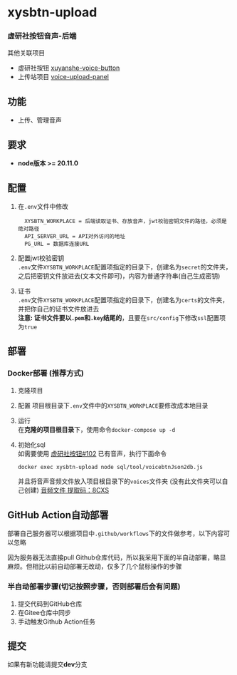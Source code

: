 # xysbtn-upload 
### 虚研社按钮音声-后端  
其他关联项目
* 虚研社按钮 [xuyanshe-voice-button](https://github.com/midou-midou/xuyanshe-voice-button)  
* 上传站项目 [voice-upload-panel](https://github.com/midou-midou/voice-upload-panel)  

## 功能
* 上传、管理音声

## 要求  
* **node版本 >= 20.11.0**  
## 配置  
1. 在`.env`文件中修改  

    ```dosini
      XYSBTN_WORKPLACE = 后端读取证书、存放音声，jwt校验密钥文件的路径，必须是绝对路径
      API_SERVER_URL = API对外访问的地址
      PG_URL = 数据库连接URL
    ```  

2. 配置jwt校验密钥  
`.env`文件`XYSBTN_WORKPLACE`配置项指定的目录下，创建名为`secret`的文件夹，之后把密钥文件放进去(文本文件即可)，内容为普通字符串(自己生成密钥)  

3. 证书  
`.env`文件`XYSBTN_WORKPLACE`配置项指定的目录下，创建名为`certs`的文件夹，并把你自己的证书文件放进去  
**注意: 证书文件要以`.pem`和`.key`结尾的**，且要在`src/config`下修改`ssl`配置项为`true`


## 部署
### Docker部署 (推荐方式)  
1. 克隆项目  
2. 配置
   项目根目录下`.env`文件中的`XYSBTN_WORKPLACE`要修改成本地目录
2. 运行  
在**克隆的项目根目录**下，使用命令`docker-compose up -d`
3. 初始化sql  
如需要使用 [虚研社按钮#102](https://github.com/midou-midou/xuyanshe-voice-button/pull/102) 已有音声，执行下面命令  

    ```sh
    docker exec xysbtn-upload node sql/tool/voicebtnJson2db.js
    ```
    并且将音声音频文件放入项目根目录下的`voices`文件夹 (没有此文件夹可以自己创建)
    [音频文件 提取码：8CXS](https://pan.quark.cn/s/fe0d926917e3)


## GitHub Action自动部署
部署自己服务器可以根据项目中`.github/workflows`下的文件做参考，以下内容可以忽略  

因为服务器无法直接pull Github仓库代码，所以我采用下面的半自动部署，略显麻烦。但相比以前自动部署无改动，仅多了几个鼠标操作的步骤
### 半自动部署步骤(切记按照步骤，否则部署后会有问题)
1. 提交代码到GitHub仓库
2. 在Gitee仓库中同步
3. 手动触发Github Action任务

## 提交
如果有新功能请提交**dev**分支
